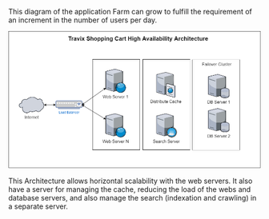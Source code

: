 
This diagram of the application Farm can grow to fulfill the requirement of an increment in the number of users per day.

![Hardware Architecture](https://github.com/RubenTejada/tech-test/blob/master/Network%20Diagram.png)

This Architecture allows horizontal scalability with the web servers. It also have a server for managing the cache, reducing the load of the webs and database servers, and also manage the search (indexation and crawling) in a separate server. 




